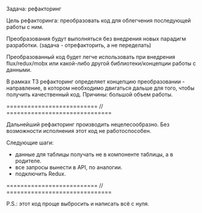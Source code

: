 Задача: рефакторинг

Цель рефакторинга: преобразовать код 
для облегчения последующей работы с ним. 

Преобразования будут выполняться
без внедрения новых парадигм разработки. 
(задача - отрефакторить, а не переделать)

Преобразованный код будет легче использовать при 
внедрения flux/redux/mobx или какой-либо другой 
библиотеки/концепции работы с данными.

В рамках ТЗ рефакторинг определяет концепцию преобразовании - 
направление, в котором необходимо двигаться дальше для того, 
чтобы получить качественный код.
Причины: большой объем работы.

========================== // ==============================

Дальнейший рефакторинг производить нецелесообразно. 
Без возможности исполнения этот код не работоспособен.

Следующие шаги:
- данные для таблицы получать не в компоненте таблицы, 
а в родителе.
- все запросы вынести в API, по аналогии.
- подключить  Redux.

========================== // ==============================

P.S.: этот код проще выбросить и написать всё с нуля.
